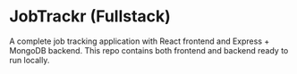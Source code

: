 # JobTrackr (Fullstack)

A complete job tracking application with React frontend and Express + MongoDB backend.
This repo contains both frontend and backend ready to run locally.
